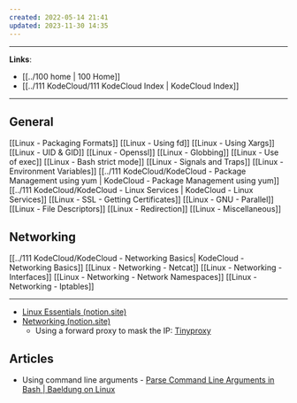 ```yaml
---
created: 2022-05-14 21:41
updated: 2023-11-30 14:35
---
```

---
**Links**: 
- [[../100 home | 100 Home]]
- [[../111 KodeCloud/111 KodeCloud Index | KodeCloud Index]]

---
## General
[[Linux - Packaging Formats]]
[[Linux - Using fd]]
[[Linux - Using Xargs]]
[[Linux - UID & GID]]
[[Linux - Openssl]]
[[Linux - Globbing]]
[[Linux - Use of exec]]
[[Linux - Bash strict mode]]
[[Linux - Signals and Traps]]
[[Linux - Environment Variables]]
[[../111 KodeCloud/KodeCloud - Package Management using yum | KodeCloud - Package Management using yum]]
[[../111 KodeCloud/KodeCloud - Linux Services | KodeCloud - Linux Services]]
[[Linux - SSL - Getting Certificates]]
[[Linux - GNU - Parallel]]
[[Linux - File Descriptors]]
[[Linux - Redirection]]
[[Linux - Miscellaneous]]

## Networking
[[../111 KodeCloud/KodeCloud - Networking Basics| KodeCloud - Networking Basics]]
[[Linux - Networking - Netcat]]
[[Linux - Networking - Interfaces]]
[[Linux - Networking - Network Namespaces]]
[[Linux - Networking - Iptables]]

---

- [Linux Essentials (notion.site)](https://sarthaknarayan.notion.site/Linux-Essentials-9cc9dc1d928a474fb6458b019a0d576e)
- [Networking (notion.site)](https://sarthaknarayan.notion.site/Networking-f2f75f5807624e99b08e0d4c821559b6)
	- Using a forward proxy to mask the IP: [Tinyproxy](http://tinyproxy.github.io/)

## Articles
- Using command line arguments - [Parse Command Line Arguments in Bash | Baeldung on Linux](https://www.baeldung.com/linux/bash-parse-command-line-arguments)